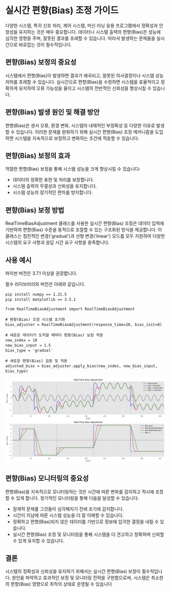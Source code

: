 # 실시간 편향(Bias) 조정 가이드

다양한 시스템, 특히 신호 처리, 제어 시스템, 머신 러닝 응용 프로그램에서 정확성과 안정성을 유지하는 것은 매우 중요합니다. 데이터나 시스템 출력의 편향(Bias)은 성능에 심각한 영향을 주며, 잘못된 결과를 초래할 수 있습니다. 따라서 발생하는 문제들을 실시간으로 바로잡는 것이 필수적입니다.

## 편향(Bias) 보정의 중요성
시스템에서 편향(Bias)이 발생하면 결과가 왜곡되고, 잘못된 의사결정이나 시스템 성능 저하를 초래할 수 있습니다. 실시간으로 편향(Bias)을 수정하면 시스템을 효율적이고 정확하게 유지하여 오류 가능성을 줄이고 시스템의 전반적인 신뢰성을 향상시킬 수 있습니다.

## 편향(Bias) 발생 원인 및 해결 방안
편향(Bias)은 센서 오류, 환경 변화, 시스템의 내재적인 부정확성 등 다양한 이유로 발생할 수 있습니다. 이러한 문제를 완화하기 위해 실시간 편향(Bias) 조정 메커니즘을 도입하면 시스템을 지속적으로 보정하고 변화하는 조건에 적응할 수 있습니다.

## 편향(Bias) 보정의 효과
적절한 편향(Bias) 보정을 통해 시스템 성능을 크게 향상시킬 수 있습니다:

- 데이터의 정확한 표현 및 처리를 보장합니다.
- 시스템 출력의 무결성과 신뢰성을 유지합니다.
- 시스템 성능의 장기적인 편차를 방지합니다.

## 편향(Bias) 보정 방법
RealTimeBiasAdjustment 클래스를 사용한 실시간 편향(Bias) 조정은 데이터 입력에 기반하여 편향(Bias) 수준을 동적으로 조절할 수 있는 구조화된 방식을 제공합니다. 이 클래스는 점진적인 변경('gradual')과 선형 변경('linear') 모드를 모두 지원하여 다양한 시스템의 요구 사항과 응답 시간 요구 사항을 충족합니다.

## 사용 예시
파이썬 버전은 3.7.1 이상을 권장합니다.

필수 라이브러리와 버전은 아래와 같습니다.
```
pip install numpy == 1.21.5
pip install matplotlib == 3.5.1
```


```
from RealTimeBiasAdjustment import RealTimeBiasAdjustment

# 편향(Bias) 조정 시스템 초기화
bias_adjuster = RealTimeBiasAdjustment(response_time=20, bias_init=0)

# 새로운 데이터가 도착할 때마다 편향(Bias) 보정 적용
new_index = 10
new_bias_input = 1.5
bias_type = 'gradual'

# 새로운 편향(Bias) 검증 및 적용
adjusted_bias = bias_adjuster.apply_bias(new_index, new_bias_input, bias_type)
```
![결과 그림](img/img.png)

## 편향(Bias) 모니터링의 중요성
편향(Bias)을 지속적으로 모니터링하는 것은 시간에 따른 변화를 감지하고 적시에 조정할 수 있게 합니다. 
정기적인 모니터링을 통해 다음을 달성할 수 있습니다:

- 잠재적 문제를 그것들이 심각해지기 전에 조기에 감지합니다.
- 시간이 지남에 따른 시스템 성능을 더 잘 이해할 수 있습니다.
- 정확하고 편향(Bias)되지 않은 데이터를 기반으로 정보에 입각한 결정을 내릴 수 있습니다.
- 실시간 편향(Bias) 조정 및 모니터링을 통해 시스템을 더 견고하고 정확하며 신뢰할 수 있게 유지할 수 있습니다.

## 결론
시스템의 정확성과 신뢰성을 유지하기 위해서는 실시간 편향(Bias) 보정이 필수적입니다. 원인을 파악하고 효과적인 보정 및 모니터링 전략을 구현함으로써, 시스템은 최소한의 편향(Bias) 영향으로 최적의 상태로 운영될 수 있습니다